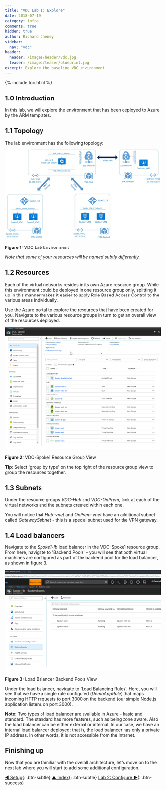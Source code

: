 ```yaml
---
title: "VDC Lab 1: Explore"
date: 2018-07-19
category: infra
comments: true
hidden: true
author: Richard Cheney
sidebar:
  nav: "vdc"
header:
  header: /images/header/vdc.jpg
  teaser: /images/teaser/blueprint.jpg
excerpt: Explore the baseline VDC environment
---
```


{% include toc.html %}

## 1.0 Introduction

In this lab, we will explore the environment that has been deployed to Azure by the ARM templates.

## 1.1 Topology

The lab environment has the following topology:

![Main VDC Image](/infra/vdc/images/VDC-Networking-Main.jpg)

**Figure 1:** VDC Lab Environment

*Note that some of your resources will be named subtly differently.*

## 1.2 Resources

Each of the virtual networks resides in its own Azure resource group. While this environment could be deployed in one resource group only, splitting it up in this manner makes it easier to apply Role Based Access Control to the various areas individually.

Use the Azure portal to explore the resources that have been created for you. Navigate to the various resource groups in turn to get an overall view of the resources deployed.

![VDC-Spoke1 Resource Group Image](/infra/vdc/images/VDC-Spoke1-RG.png)

**Figure 2:** VDC-Spoke1 Resource Group View

**Tip**: Select 'group by type' on the top right of the resource group view to group the resources together.

## 1.3 Subnets

Under the resource groups *VDC-Hub* and *VDC-OnPrem*, look at each of the virtual networks and the subnets created within each one.

You will notice that *Hub-vnet* and *OnPrem-vnet* have an additional subnet called *GatewaySubnet* - this is a special subnet used for the VPN gateway.

## 1.4 Load balancers

Navigate to the *Spoke1-lb* load balancer in the VDC-Spoke1 resource group. From here, navigate to 'Backend Pools' - you will see that both virtual machines are configured as part of the backend pool for the load balancer, as shown in figure 3.

![LB Backend Pools](/infra/vdc/images/BackendPools.png)

**Figure 3:** Load Balancer Backend Pools View

Under the load balancer, navigate to 'Load Balancing Rules'. Here, you will see that we have a single rule configured (*DemoAppRule*) that maps incoming HTTP requests to port 3000 on the backend (our simple Node.js application listens on port 3000).

**Note:** Two types of load balancer are available in Azure - basic and standard.  The standard has more features, such as being zone aware.  Also the load balancer can be either external or internal. In our case, we have an internal load balancer deployed; that is, the load balancer has only a private IP address.  In other words, it is not accessible from the Internet.

## Finishing up

Now that you are familiar with the overall architecture, let's move on to the next lab where you will start to add some additional configuration.

[◄ Setup](../lab0){: .btn-subtle} [▲ Index](../#labs){: .btn-subtle} [Lab 2: Configure ►](../lab2){: .btn-success}